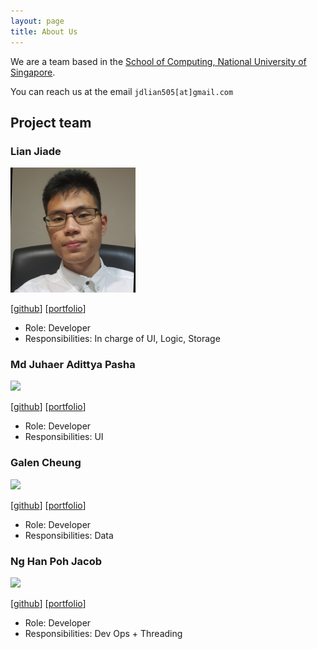 ```yaml
---
layout: page
title: About Us
---
```


We are a team based in the [School of Computing, National University of Singapore](http://www.comp.nus.edu.sg).

You can reach us at the email `jdlian505[at]gmail.com`

## Project team

### Lian Jiade

<img src="images/csjiade.png" width="200px">

[[github](https://github.com/CSjiade)]
[[portfolio](team/lianjiade.md)]

* Role: Developer
* Responsibilities: In charge of UI, Logic, Storage

###  Md Juhaer Adittya Pasha

<img src="images/johndoe.png" width="200px">

[[github](http://github.com/johndoe)]
[[portfolio]()]

* Role: Developer
* Responsibilities: UI

### Galen Cheung

<img src="images/johndoe.png" width="200px">

[[github](http://github.com/johndoe)] [[portfolio]()]

* Role: Developer
* Responsibilities: Data

### Ng Han Poh Jacob

<img src="images/johndoe.png" width="200px">

[[github](http://github.com/johndoe)]
[[portfolio]()]

* Role: Developer
* Responsibilities: Dev Ops + Threading

